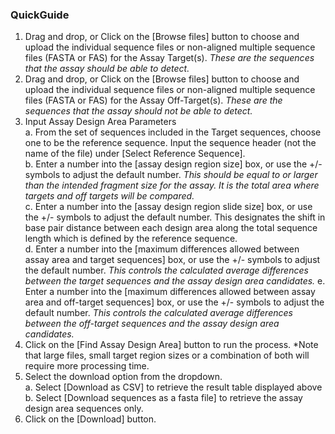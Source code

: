 ### QuickGuide

1. Drag and drop, or Click on the [Browse files] button to choose and upload the individual sequence files or non-aligned multiple sequence files (FASTA or FAS) for the Assay Target(s). *These are the sequences that the assay should be able to detect.*    
2. Drag and drop, or Click on the [Browse files] button to choose and upload the individual sequence files or non-aligned multiple sequence files (FASTA or FAS) for the Assay Off-Target(s). *These are the sequences that the assay should not be able to detect.*  
3. Input Assay Design Area Parameters  
    a. From the set of sequences included in the Target sequences, choose one to be the reference sequence. Input the sequence header (not the name of the file) under [Select Reference Sequence].  
    b. Enter a number into the [assay design region size] box, or use the +/- symbols to adjust the default number. *This should be equal to or larger than the intended fragment size for the assay. It is the total area where targets and off targets will be compared.*  
    c. Enter a number into the [assay design region slide size] box, or use the +/- symbols to adjust the default number. This designates the shift in base pair distance between each design area along the total sequence length which is defined by the reference sequence.  
    d. Enter a number into the [maximum differences allowed between assay area and target sequences] box, or use the +/- symbols to adjust the default number. *This controls the calculated average differences between the target sequences and the assay design area candidates.* 
    e. Enter a number into the [maximum differences allowed between assay area and off-target sequences] box, or use the +/- symbols to adjust the default number. *This controls the calculated average differences between the off-target sequences and the assay design area candidates.*
4. Click on the [Find Assay Design Area] button to run the process. *Note that large files, small target region sizes or a combination of both will require more processing time.
5. Select the download option from the dropdown.  
    a. Select [Download as CSV] to retrieve the result table displayed above  
    b. Select [Download sequences as a fasta file] to retrieve the assay design area sequences only.  
6. Click on the [Download] button. 